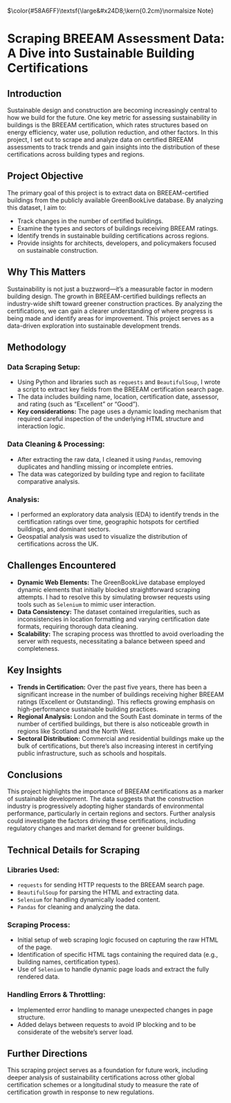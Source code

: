 $\color{#58A6FF}\textsf{\large\&#x24D8;\kern{0.2cm}\normalsize Note}

# Scraping BREEAM Assessment Data: A Dive into Sustainable Building Certifications

## Introduction
Sustainable design and construction are becoming increasingly central to how we build for the future. One key metric for assessing sustainability in buildings is the BREEAM certification, which rates structures based on energy efficiency, water use, pollution reduction, and other factors. In this project, I set out to scrape and analyze data on certified BREEAM assessments to track trends and gain insights into the distribution of these certifications across building types and regions.

## Project Objective
The primary goal of this project is to extract data on BREEAM-certified buildings from the publicly available GreenBookLive database. By analyzing this dataset, I aim to:

- Track changes in the number of certified buildings.
- Examine the types and sectors of buildings receiving BREEAM ratings.
- Identify trends in sustainable building certifications across regions.
- Provide insights for architects, developers, and policymakers focused on sustainable construction.

## Why This Matters
Sustainability is not just a buzzword—it’s a measurable factor in modern building design. The growth in BREEAM-certified buildings reflects an industry-wide shift toward greener construction practices. By analyzing the certifications, we can gain a clearer understanding of where progress is being made and identify areas for improvement. This project serves as a data-driven exploration into sustainable development trends.

## Methodology

### Data Scraping Setup:
- Using Python and libraries such as `requests` and `BeautifulSoup`, I wrote a script to extract key fields from the BREEAM certification search page.
- The data includes building name, location, certification date, assessor, and rating (such as “Excellent” or “Good”).
- **Key considerations:** The page uses a dynamic loading mechanism that required careful inspection of the underlying HTML structure and interaction logic.

### Data Cleaning & Processing:
- After extracting the raw data, I cleaned it using `Pandas`, removing duplicates and handling missing or incomplete entries.
- The data was categorized by building type and region to facilitate comparative analysis.

### Analysis:
- I performed an exploratory data analysis (EDA) to identify trends in the certification ratings over time, geographic hotspots for certified buildings, and dominant sectors.
- Geospatial analysis was used to visualize the distribution of certifications across the UK.

## Challenges Encountered
- **Dynamic Web Elements:** The GreenBookLive database employed dynamic elements that initially blocked straightforward scraping attempts. I had to resolve this by simulating browser requests using tools such as `Selenium` to mimic user interaction.
- **Data Consistency:** The dataset contained irregularities, such as inconsistencies in location formatting and varying certification date formats, requiring thorough data cleaning.
- **Scalability:** The scraping process was throttled to avoid overloading the server with requests, necessitating a balance between speed and completeness.

## Key Insights
- **Trends in Certification:** Over the past five years, there has been a significant increase in the number of buildings receiving higher BREEAM ratings (Excellent or Outstanding). This reflects growing emphasis on high-performance sustainable building practices.
- **Regional Analysis:** London and the South East dominate in terms of the number of certified buildings, but there is also noticeable growth in regions like Scotland and the North West.
- **Sectoral Distribution:** Commercial and residential buildings make up the bulk of certifications, but there’s also increasing interest in certifying public infrastructure, such as schools and hospitals.

## Conclusions
This project highlights the importance of BREEAM certifications as a marker of sustainable development. The data suggests that the construction industry is progressively adopting higher standards of environmental performance, particularly in certain regions and sectors. Further analysis could investigate the factors driving these certifications, including regulatory changes and market demand for greener buildings.

## Technical Details for Scraping

### Libraries Used:
- `requests` for sending HTTP requests to the BREEAM search page.
- `BeautifulSoup` for parsing the HTML and extracting data.
- `Selenium` for handling dynamically loaded content.
- `Pandas` for cleaning and analyzing the data.

### Scraping Process:
- Initial setup of web scraping logic focused on capturing the raw HTML of the page.
- Identification of specific HTML tags containing the required data (e.g., building names, certification types).
- Use of `Selenium` to handle dynamic page loads and extract the fully rendered data.

### Handling Errors & Throttling:
- Implemented error handling to manage unexpected changes in page structure.
- Added delays between requests to avoid IP blocking and to be considerate of the website’s server load.

## Further Directions
This scraping project serves as a foundation for future work, including deeper analysis of sustainability certifications across other global certification schemes or a longitudinal study to measure the rate of certification growth in response to new regulations.
